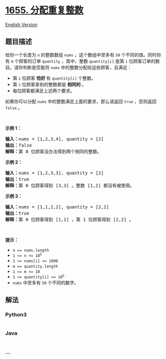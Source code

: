 # [1655. 分配重复整数](https://leetcode.cn/problems/distribute-repeating-integers)

[English Version](/solution/1600-1699/1655.Distribute%20Repeating%20Integers/README_EN.md)

## 题目描述

<!-- 这里写题目描述 -->

<p>给你一个长度为&nbsp;<code>n</code>&nbsp;的整数数组&nbsp;<code>nums</code>&nbsp;，这个数组中至多有&nbsp;<code>50</code>&nbsp;个不同的值。同时你有 <code>m</code>&nbsp;个顾客的订单 <code>quantity</code>&nbsp;，其中，整数&nbsp;<code>quantity[i]</code>&nbsp;是第&nbsp;<code>i</code>&nbsp;位顾客订单的数目。请你判断是否能将 <code>nums</code>&nbsp;中的整数分配给这些顾客，且满足：</p>

<ul>
	<li>第&nbsp;<code>i</code>&nbsp;位顾客 <strong>恰好&nbsp;</strong>有&nbsp;<code>quantity[i]</code>&nbsp;个整数。</li>
	<li>第&nbsp;<code>i</code>&nbsp;位顾客拿到的整数都是 <strong>相同的</strong>&nbsp;。</li>
	<li>每位顾客都满足上述两个要求。</li>
</ul>

<p>如果你可以分配 <code>nums</code>&nbsp;中的整数满足上面的要求，那么请返回&nbsp;<code>true</code>&nbsp;，否则返回 <code>false</code>&nbsp;。</p>

<p>&nbsp;</p>

<p><strong>示例 1：</strong></p>

<pre>
<b>输入：</b>nums = [1,2,3,4], quantity = [2]
<b>输出：</b>false
<strong>解释：</strong>第 0 位顾客没办法得到两个相同的整数。
</pre>

<p><strong>示例 2：</strong></p>

<pre>
<b>输入：</b>nums = [1,2,3,3], quantity = [2]
<b>输出：</b>true
<b>解释：</b>第 0 位顾客得到 [3,3] 。整数 [1,2] 都没有被使用。
</pre>

<p><strong>示例 3：</strong></p>

<pre>
<b>输入：</b>nums = [1,1,2,2], quantity = [2,2]
<b>输出：</b>true
<b>解释：</b>第 0 位顾客得到 [1,1] ，第 1 位顾客得到 [2,2] 。
</pre>

<p>&nbsp;</p>

<p><strong>提示：</strong></p>

<ul>
	<li><code>n == nums.length</code></li>
	<li><code>1 &lt;= n &lt;= 10<sup>5</sup></code></li>
	<li><code>1 &lt;= nums[i] &lt;= 1000</code></li>
	<li><code>m == quantity.length</code></li>
	<li><code>1 &lt;= m &lt;= 10</code></li>
	<li><code>1 &lt;= quantity[i] &lt;= 10<sup>5</sup></code></li>
	<li><code>nums</code>&nbsp;中至多有&nbsp;<code>50</code>&nbsp;个不同的数字。</li>
</ul>

## 解法

<!-- 这里可写通用的实现逻辑 -->

<!-- tabs:start -->

### **Python3**

<!-- 这里可写当前语言的特殊实现逻辑 -->

```python

```

### **Java**

<!-- 这里可写当前语言的特殊实现逻辑 -->

```java

```

### **...**

```

```

<!-- tabs:end -->
